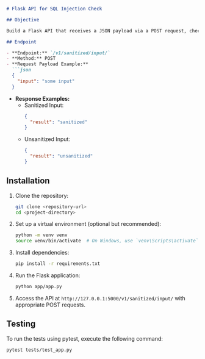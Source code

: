 ```markdown
# Flask API for SQL Injection Check

## Objective

Build a Flask API that receives a JSON payload via a POST request, checks for SQL injection characters, and returns a JSON response indicating whether the input is sanitized or not.

## Endpoint

- **Endpoint:** `/v1/sanitized/input/`
- **Method:** POST
- **Request Payload Example:**
  ```json
  {
    "input": "some input"
  }
  ```
- **Response Examples:**
  - Sanitized Input:
    ```json
    {
      "result": "sanitized"
    }
    ```
  - Unsanitized Input:
    ```json
    {
      "result": "unsanitized"
    }
    ```

## Installation

1. Clone the repository:
   ```bash
   git clone <repository-url>
   cd <project-directory>
   ```

2. Set up a virtual environment (optional but recommended):
   ```bash
   python -m venv venv
   source venv/bin/activate  # On Windows, use `venv\Scripts\activate`
   ```

3. Install dependencies:
   ```bash
   pip install -r requirements.txt
   ```

4. Run the Flask application:
   ```bash
   python app/app.py
   ```

5. Access the API at `http://127.0.0.1:5000/v1/sanitized/input/` with appropriate POST requests.

## Testing

To run the tests using pytest, execute the following command:
```bash
pytest tests/test_app.py
```

